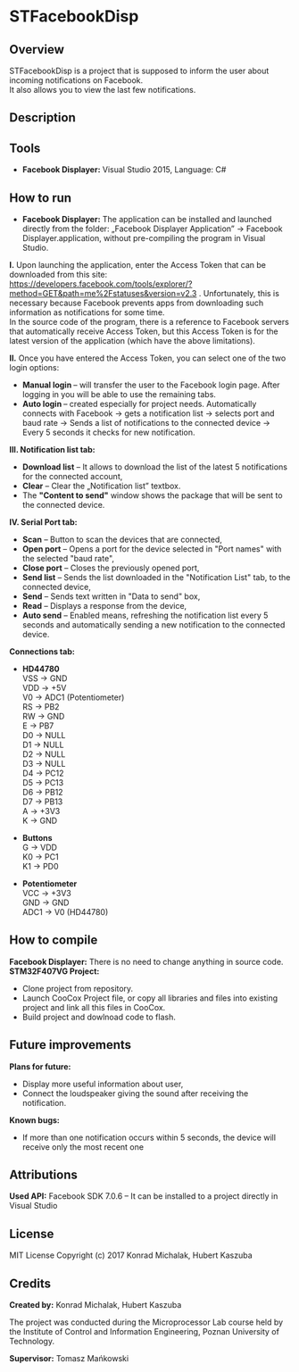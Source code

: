 # STFacebookDisp

## Overview
STFacebookDisp is a project that is supposed to inform the user about incoming notifications on Facebook.  
It also allows you to view the last few notifications.

## Description


## Tools
* <b>Facebook Displayer:</b> Visual Studio 2015, Language: C#

## How to run
* <b>Facebook Displayer:</b> The application can be installed and launched directly from the folder: „Facebook Displayer Application” → Facebook Displayer.application, without pre-compiling the program in Visual Studio.
  
<b>I.</b> Upon launching the application, enter the Access Token that can be downloaded from this site:
https://developers.facebook.com/tools/explorer/?method=GET&path=me%2Fstatuses&version=v2.3 .
Unfortunately, this is necessary because  Facebook prevents apps from downloading such information as notifications for some time.	
  In the source code of the program, there is a reference to Facebook servers that automatically receive Access Token, but this Access Token is for the latest version of the application (which have the above limitations). 
  
<b>II.</b>  Once you have entered the Access Token, you can select one of the two login options:
* <b> Manual login </b> – will transfer the user to the Facebook login page. After logging in you will be able to use the remaining tabs. 
* <b> Auto login </b> – created especially for project needs. Automatically connects with Facebook →  gets a notification list →  selects port and baud rate → Sends a list of notifications to the connected device →  Every 5 seconds it checks for new notification.

<b>III. Notification list tab: </b>
* <b>Download list</b> – It allows to download the list of the latest 5 notifications for the connected account, 
* <b>Clear</b> – Clear the „Notification list” textbox.
* The <b>"Content to send"</b> window shows the package that will be sent to the connected device. 

<b> IV. Serial Port tab: </b>
* <b>Scan</b> – Button to scan the devices that are connected, 
* <b>Open port</b> – Opens a port for the device selected in "Port names" with the selected "baud rate", 
* <b>Close port</b> – Closes the previously opened port, 
* <b>Send list</b> – Sends the list downloaded in the "Notification List" tab, to the connected device,
* <b>Send</b> – Sends text written in "Data to send" box,
* <b>Read</b> – Displays a response from the device, 
* <b>Auto send</b> – Enabled means, refreshing the notification list every 5 seconds and automatically sending a new notification to the connected device.

<b> Connections tab: </b>
* <b>HD44780</b>    
VSS -> GND    
VDD -> +5V    
V0 -> ADC1 (Potentiometer)    
RS -> PB2    
RW -> GND    
E -> PB7        
D0 -> NULL    
D1 -> NULL    
D2 -> NULL    
D3 -> NULL    
D4 -> PC12    
D5 -> PC13    
D6 -> PB12    
D7 -> PB13    
A -> +3V3    
K -> GND    

* <b>Buttons    </b>    
G -> VDD    
K0 -> PC1    
K1 -> PD0    

* <b>Potentiometer    </b>    
VCC -> +3V3    
GND -> GND    
ADC1 -> V0 (HD44780)    

## How to compile
<b>Facebook Displayer:</b> There is no need to change anything in source code.    
<b>STM32F407VG Project:</b>
* Clone project from repository.    
* Launch CooCox Project file, or copy all libraries and files into existing project and link all this files in CooCox.
* Build project and dowlnoad code to flash.

## Future improvements
<b>Plans for future:</b>
* Display more useful information about user,
* Connect the loudspeaker giving the sound after receiving the notification.

<b>Known bugs:</b>
* If more than one notification occurs within 5 seconds, the device will receive only the most recent one

## Attributions
<b>Used API:</b>  Facebook SDK 7.0.6 – It can be installed to a project directly in Visual Studio

## License
MIT License 
Copyright (c) 2017 Konrad Michalak, Hubert Kaszuba

## Credits
<b>Created by:</b> Konrad Michalak, Hubert Kaszuba

The project was conducted during the Microprocessor Lab course held by the Institute of Control and Information Engineering, Poznan University of Technology.

<b>Supervisor:</b> Tomasz Mańkowski
